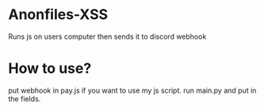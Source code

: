 # Anonfiles-XSS
Runs js on users computer then sends it to discord webhook

# How to use?

put webhook in pay.js if you want to use my js script. run main.py and put in the fields.
